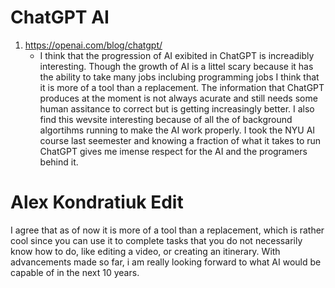 # ChatGPT AI
1. https://openai.com/blog/chatgpt/
    - I think that the progression of AI exibited in ChatGPT is increadibly interesting. Though the growth of AI is a littel scary because it has the ability to take many jobs inclubing programming jobs I think that it is more of a tool than a replacement. The information that ChatGPT produces at the moment is not always acurate and still needs some human assitance to correct but is getting increasingly better. I also find this wevsite interesting because of all the of background algortihms running to make the AI work properly. I took the NYU AI course last seemester and knowing a fraction of what it takes to run ChatGPT gives me imense respect for the AI and the programers behind it.

# Alex Kondratiuk Edit
I agree that as of now it is more of a tool than a replacement, which is rather
cool since you can use it to complete tasks that you do not necessarily know how
to do, like editing a video, or creating an itinerary. With advancements made so
far, i am really looking forward to what AI would be capable of in the next 10
years. 

